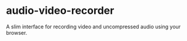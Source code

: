 # audio-video-recorder
A slim interface for recording video and uncompressed audio using your browser.
